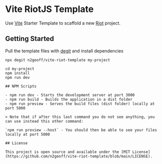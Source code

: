 # Vite RiotJS Template

Use [Vite](https://vitejs.dev/) Starter Template to scaffold a new [Riot](https://riot.js.org/) project.

## Getting Started

Pull the template files with [degit](https://github.com/Rich-Harris/degit) and install dependencies

```
npx degit n2geoff/vite-riot-template my-project

cd my-project
npm install
npm run dev

## NPM Scripts

- npm run dev - Starts the development server at port 3000
- npm run build - Builds the application in a dist folder
- npm run preview - Serves the build files (dist folder) locally at port 5000

> Note that if after this last command you do not see anything, you can use instead this other command:

`npm run preview --host` - You should then be able to see your files locally at port 5000

## License

This project is open source and available under the [MIT License](https://github.com/n2geoff/vite-riot-template/blob/main/LICENSE).
